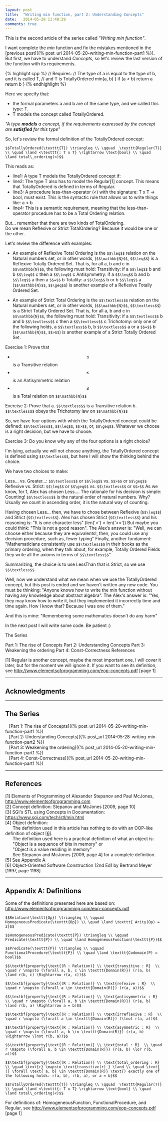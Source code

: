 ```yaml
---
layout: post
title:  "Writing min function, part 2: Understanding Concepts"
date:   2014-05-28 11:48:29
comments: true
---
```


This is the second article of the series called *"Writing min function"*.

I want complete the *min* function and fix the mistakes mentioned in the [previous post]({% post_url 2014-05-20-writing-min-function-part1 %}). But first, we have to understand *Concepts*, so let's review the last version of the function with its requirements.


{% highlight cpp %}
// Requires:
//  The type of a is equal to the type of b, and it is called T,
//  and T is TotallyOrdered
min(a, b) {
	if (a < b) return a
	return b
}
{% endhighlight %}

Here we specify that:

- the formal parameters a and b are of the same type, and we called this type: T.
- T models the concept called TotallyOrdered.

*"A type __models__ a concept, if the requirements expressed by the concept are __satisfied__ for this type"*

So, let's review the formal definition of the TotallyOrdered concept:

`$$TotallyOrdered(\texttt{T}) \triangleq \\
\qquad  \texttt{Regular(T)} \\
\quad \land <\texttt{: T x T} \rightarrow \text{bool} \\
\quad \land total\_ordering(<)$$`
 
This reads as:

- line1: A type T models the TotallyOrdered concept if:
- line2: The type T also has to model the Regular[1] concept. This means that TotallyOrdered is defined in terms of Regular.
- line3: A procedure less-than-operator (<) with the signature: T x T -> bool, must exist. This is the syntactic rule that allows us to write things like: a < b
- line4: This is a semantic requirement, meaning that the less-than-operator procedure has to be a Total Ordering relation.

But... remember that there are two kinds of TotalOrdering.  
Do we mean Reflexive or Strict TotalOrdering? Because it would be one or the other.

Let's review the difference with examples:

- An example of Reflexive Total Ordering is the `$$\leq$$` relation on the Natural numbers set, or in other words, (`$$\mathbb{N}$$`, `$$\leq$$`) is a Reflexive Totally Ordered Set.
That is, for all a, b and c in `$$\mathbb{N}$$`, the following must hold:
Transitivity: if a `$$\leq$$` b and b `$$\leq$$` c then a `$$\leq$$` c
Antisymmetry: if a `$$\leq$$` b and b `$$\leq$$` a then a `$$=$$` b
Totality: a `$$\leq$$` b or b `$$\leq$$` a
(`$$\mathbb{N}$$`, `$$\geq$$`) is another example of a Reflexive Totally Ordered Set.

- An example of Strict Total Ordering is the `$$\textless$$` relation on the Natural numbers set, or in other words, (`$$\mathbb{N}$$`, `$$\textless$$`) is a Strict Totally Ordered Set.
That is, for all a, b and c in `$$\mathbb{N}$$`, the following must hold:
Transitivity: if a `$$\textless$$` b and b `$$\textless$$` c then a `$$\textless$$` c
Trichotomy: only one of the following holds, a `$$\textless$$` b, b `$$\textless$$` a or a `$$=$$` b
(`$$\mathbb{N}$$`, `$$>$$`) is another example of a Strict Totally Ordered Set.


Exercise 1: Prove that
- $$\leq$$ is a Transitive relation
- $$\leq$$ is an Antisymmetric relation
- $$\leq$$ is a Total relation
on `$$\mathbb{N}$$`
 
Exercise 2: Prove that
a. `$$\textless$$` is a Transitive relation
b. `$$\textless$$` obeys the Trichotomy law
on `$$\mathbb{N}$$`
 
So, we have four options with which the TotallyOrdered concept could be defined: `$$\textless$$`, `$$\leq$$`, `$$>$$`, or, `$$\geq$$`. Whatever we choose is a right decision, but we have to choose.

Exercise 3: Do you know why any of the four options is a right choice?
 
I'm lying, actually we will not choose anything, the TotallyOrdered concept is defined using `$$\textless$$`, but here I will show the thinking behind the choice.

We have two choices to make:

Less... vs. Greater...: `$$\textless$$` or `$$\leq$$` vs. `$$>$$` or `$$\geq$$`
Reflexive vs. Strict: `$$\leq$$` or `$$\geq$$` vs. `$$\textless$$` or `$$>$$`
As we know, for 1, Alex has chosen Less.... The rationale for his decision is simple: Counting!
`$$\textless$$` is the natural order of natural numbers. Why? Usually we count in ascending order, it is the natural way of counting.

Having chosen Less... then, we have to chose between Reflexive (`$$\leq$$`) and Strict (`$$\textless$$`).
Alex has chosen Strict (`$$\textless$$`) and his reasoning is: "It is one character less" (len('<') < len('<='))
But maybe you could think: "This is not a good reason".
The Alex’s answer is: "Well, we can choose either because they are equivalents!, then, you could use any decision procedure, such as, fewer typing"
Finally, another fundament: "Mathematicians consistently use `$$\textless$$` in their books as the primary ordering, when they talk about, for example, Totally Ordered Fields they write all the axioms in terms of `$$\textless$$`"

Summarizing, the choice is to use LessThan that is Strict, so we use `$$\textless$$`.

Well, now we understand what we mean when we use the TotallyOrdered concept, but  this post is ended and we haven't written any new code.
You must be thinking: "Anyone knows how to write the min function without having any knowledge about abstract algebra".
The Alex's answer is: "Yes, they may know how to write it, but they implemented it incorrectly time and time again. How I know that? Because I was one of them."

And this is mine: "Remembering some mathematics doesn't do any harm"

In the next post I will write some code. Be patient :)

 

The Series

Part 1: The rise of Concepts
Part 2: Understanding Concepts
Part 3: Weakening the ordering
Part 4: Const-Correctness
References

[1] Regular is another concept, maybe the most important one, I will cover it later, but for the moment we will ignore it. If you want to see its definition, see http://www.elementsofprogramming.com/eop-concepts.pdf [page 1]

 
 
---

## Acknowledgments



---

## The Series

&nbsp;&nbsp;&nbsp;[Part 1: The rise of Concepts]({% post_url 2014-05-20-writing-min-function-part1 %})  
&nbsp;&nbsp;&nbsp;[Part 2: Understanding Concepts]({% post_url 2014-05-28-writing-min-function-part2 %})  
&nbsp;&nbsp;&nbsp;[Part 3: Weakening the ordering]({% post_url 2014-05-20-writing-min-function-part1 %})  
&nbsp;&nbsp;&nbsp;[Part 4: Const-Correctness]({% post_url 2014-05-20-writing-min-function-part1 %})  


---

## References

<a name="Ref1">[1]</a> Elements of Programming of Alexander Stepanov and Paul McJones, <http://www.elementsofprogramming.com>  
<a name="Ref2">[2]</a> Concept definition: Stepanov and McJones [2009, page 10]  
<a name="Ref3">[3]</a> SGI's STL using Concepts in Documentation: <https://www.sgi.com/tech/stl/min.html>  
<a name="Ref4">[4]</a> Object definition:  
&nbsp;&nbsp;&nbsp;&nbsp;&nbsp;&nbsp;The definition used in this article has nothing to do with an OOP-like definition of object [[6]](#Ref6).  
&nbsp;&nbsp;&nbsp;&nbsp;&nbsp;&nbsp;The definition used here is a practical definition of what an object is:  
&nbsp;&nbsp;&nbsp;&nbsp;&nbsp;&nbsp;"Object is a sequence of bits in memory" or  
&nbsp;&nbsp;&nbsp;&nbsp;&nbsp;&nbsp;"Object is a value residing in memory"  
&nbsp;&nbsp;&nbsp;&nbsp;&nbsp;&nbsp;See Stepanov and McJones [2009, page 4] for a complete definition.  
<a name="Ref5">[5]</a> See Appendix A  
<a name="Ref6">[6]</a> Object-Oriented Software Construction (2nd Ed) by Bertrand Meyer [1997, page 1198]
 

---

## Appendix A: Definitions

Some of the definitions presented here are based on: <http://www.elementsofprogramming.com/eop-concepts.pdf>

`$$Relation(\texttt{Op}) \triangleq \\
\qquad HomogeneousPredicate(\texttt{Op}) \\
\quad \land \texttt{ Arity(Op) = 2}$$`


`$$HomogeneousPredicate(\texttt{P}) \triangleq \\
\qquad  Predicate(\texttt{P}) \\
\quad \land HomogeneousFunction(\texttt{P})$$`


`$$Predicate(\texttt{P}) \triangleq \\
\qquad  FunctionalProcedure(\texttt{P}) \\
\quad \land \texttt{Codomain(P) = bool}$$`
 

`$$\textbf{property}\text{(R : Relation)} \\
\text{transitive : R}  \\
\quad r \mapsto (\forall a, b, c \in \texttt{Domain(R)}) (r(a, b) \land r(b, c) \Rightarrow r(a, c))$$`


`$$\textbf{property}\text{(R : Relation)} \\
\text{refexive : R}  \\
\quad r \mapsto (\forall a \in \texttt{Domain(R)}) (r(a, a))$$`


`$$\textbf{property}\text{(R : Relation)} \\
\text{antisymmetric : R}  \\
\quad r \mapsto (\forall a, b \in \texttt{Domain(R)}) (r(a, b) \land r(b, a) \Rightarrow a = b)$$`


`$$\textbf{property}\text{(R : Relation)} \\
\text{irreflexive : R}  \\
\quad r \mapsto (\forall a \in \texttt{Domain(R)}) (\lnot r(a, a))$$`


`$$\textbf{property}\text{(R : Relation)} \\
\text{asymmetric : R}  \\
\quad r \mapsto (\forall a, b \in \texttt{Domain(R)}) (r(a, b) \Rightarrow \lnot r(b, a))$$`


`$$\textbf{property}\text{(R : Relation)} \\
\text{total : R}  \\
\quad r \mapsto (\forall a, b \in \texttt{Domain(R)}) (r(a, b) \lor r(b, a))$$`


`$$\textbf{property}\text{(R : Relation)} \\
\text{total_ordering : R}  \\
\quad \text{r} \mapsto \text{transitive(r) } \land \\
\quad \text{ (} \forall \text{ a, b} \in \texttt{Domain(R)} \text{) exactly one of the following holds: r(a, b), r(b, a), or a = b}$$`

`$$TotallyOrdered(\texttt{T}) \triangleq \\
\qquad  \texttt{Regular(T)} \\
\quad \land <\texttt{: T x T} \rightarrow \text{bool} \\
\quad \land total\_ordering(<)$$`
 
For definitions of: HomogeneousFunction, FunctionalProcedure, and Regular, see <http://www.elementsofprogramming.com/eop-concepts.pdf> [page 1]
